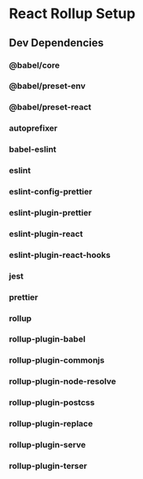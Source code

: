 # React Rollup Setup

## Dev Dependencies

### @babel/core
### @babel/preset-env
### @babel/preset-react
### autoprefixer
### babel-eslint
### eslint
### eslint-config-prettier
### eslint-plugin-prettier
### eslint-plugin-react
### eslint-plugin-react-hooks
### jest
### prettier
### rollup
### rollup-plugin-babel
### rollup-plugin-commonjs
### rollup-plugin-node-resolve
### rollup-plugin-postcss
### rollup-plugin-replace
### rollup-plugin-serve
### rollup-plugin-terser